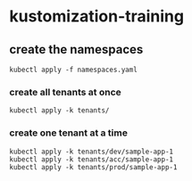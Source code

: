 # kustomization-training


## create the namespaces
```
kubectl apply -f namespaces.yaml
```

### create all tenants at once
```
kubectl apply -k tenants/
```

### create one tenant at a time
```
kubectl apply -k tenants/dev/sample-app-1
kubectl apply -k tenants/acc/sample-app-1
kubectl apply -k tenants/prod/sample-app-1
```